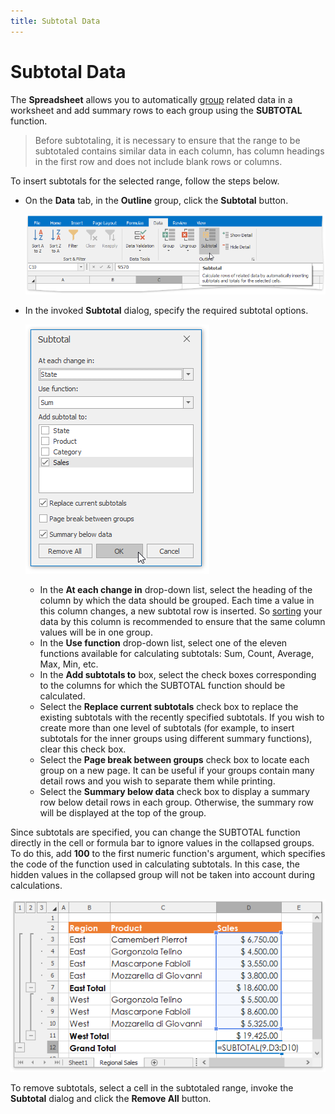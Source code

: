 ```yaml
---
title: Subtotal Data
---
```

# Subtotal Data
The **Spreadsheet** allows you to automatically [group](outline-data.md) related data in a worksheet and add summary rows to each group using the **SUBTOTAL** function.

> Before subtotaling, it is necessary to ensure that the range to be subtotaled contains similar data in each column, has column headings in the first row and does not include blank rows or columns.

To insert subtotals for the selected range, follow the steps below.
* On the **Data** tab, in the **Outline** group, click the **Subtotal** button.
	
	![Spreadsheet_SubtotalCommand](../../../images/img25632.png)
* In the invoked **Subtotal** dialog, specify the required subtotal options.
	
	![Spreadsheet_SubtotalDialog](../../../images/img25631.png)
	* In the **At each change in** drop-down list, select the heading of the column by which the data should be grouped. Each time a value in this column changes, a new subtotal row is inserted. So [sorting](sort-data.md) your data by this column is recommended to ensure that the same column values will be in one group.
	* In the **Use function** drop-down list, select one of the eleven functions available for calculating subtotals: Sum, Count, Average, Max, Min, etc.
	* In the **Add subtotals to** box, select the check boxes corresponding to the columns for which the SUBTOTAL function should be calculated.
	* Select the **Replace current subtotals** check box to replace the existing subtotals with the recently specified subtotals. If you wish to create more than one level of subtotals (for example, to insert subtotals for the inner groups using different summary functions), clear this check box.
	* Select the **Page break between groups** check box to locate each group on a new page. It can be useful if your groups contain many detail rows and you wish to separate them while printing.
	* Select the **Summary below data** check box to display a summary row below detail rows in each group. Otherwise, the summary row will be displayed at the top of the group.

Since subtotals are specified, you can change the SUBTOTAL function directly in the cell or formula bar to ignore values in the collapsed groups. To do this, add **100** to the first numeric function's argument, which specifies the code of the function used in calculating subtotals. In this case, the hidden values in the collapsed group will not be taken into account during calculations.

![SpreadsheetControl_ChangeSubtotalFunction](../../../images/img25442.png)

To remove subtotals, select a cell in the subtotaled range, invoke the **Subtotal** dialog and click the **Remove All** button.